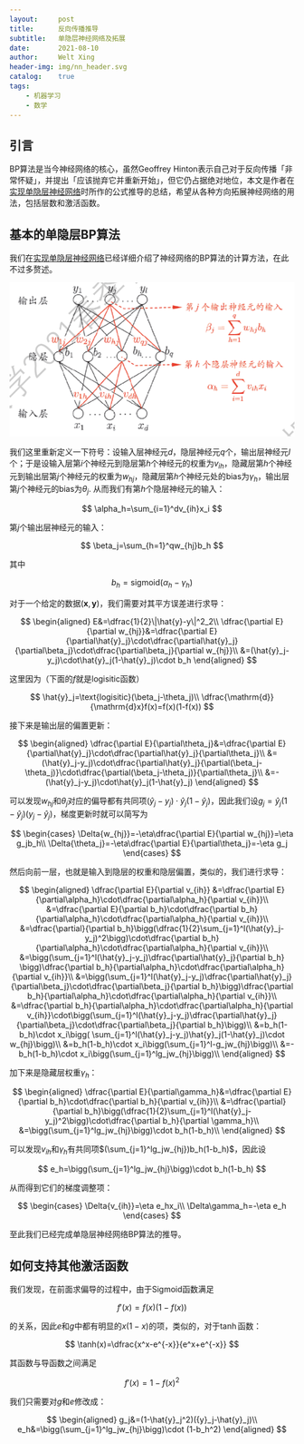 ```yaml
---
layout:     post
title:      反向传播推导
subtitle:   单隐层神经网络及拓展
date:       2021-08-10
author:     Welt Xing
header-img: img/nn_header.svg
catalog:    true
tags:
    - 机器学习
    - 数学
---
```


## 引言

$\text{BP}$算法是当今神经网络的核心，虽然Geoffrey Hinton表示自己对于反向传播「非常怀疑」，并提出「应该抛弃它并重新开始」，但它仍占据绝对地位，本文是作者在[实现单隐层神经网络](https://welts.xyz/2021/05/06/nn/)时所作的公式推导的总结，希望从各种方向拓展神经网络的用法，包括层数和激活函数。

## 基本的单隐层BP算法

我们在[实现单隐层神经网络](https://welts.xyz/2021/05/06/nn/)已经详细介绍了神经网络的BP算法的计算方法，在此不过多赘述。

![img](/img/mlnn.png)

我们这里重新定义一下符号：设输入层神经元$d$，隐层神经元$q$个，输出层神经元$l$个；于是设输入层第$i$个神经元到隐层第$h$个神经元的权重为$v_{ih}$，隐藏层第$h$个神经元到输出层第$j$个神经元的权重为$w_{hj}$，隐藏层第$h$个神经元处的$\text{bias}$为$\gamma_h$，输出层第$j$个神经元的$\text{bias}$为$\theta_j$. 从而我们有第$h$个隐层神经元的输入：

$$
\alpha_h=\sum_{i=1}^dv_{ih}x_i
$$

第$j$个输出层神经元的输入：

$$
\beta_j=\sum_{h=1}^qw_{hj}b_h
$$

其中

$$
b_h=\text{sigmoid}(\alpha_h-\gamma_h)
$$

对于一个给定的数据$(\pmb x,\pmb y)$，我们需要对其平方误差进行求导：

$$
\begin{aligned}
E&=\dfrac{1}{2}\|\hat{y}-y\|^2_2\\
\dfrac{\partial E}{\partial w_{hj}}&=\dfrac{\partial E}{\partial\hat{y}_j}\cdot\dfrac{\partial\hat{y}_j}{\partial\beta_j}\cdot\dfrac{\partial\beta_j}{\partial w_{hj}}\\
&=(\hat{y}_j-y_j)\cdot\hat{y}_j(1-\hat{y}_j)\cdot b_h
\end{aligned}
$$

这里因为（下面的$f$就是$\text{logisitic}$函数）

$$
\hat{y}_j=\text{logisitic}(\beta_j-\theta_j)\\
\dfrac{\mathrm{d}}{\mathrm{d}x}f(x)=f(x)(1-f(x))
$$

接下来是输出层的偏置更新：

$$
\begin{aligned}
\dfrac{\partial E}{\partial\theta_j}&=\dfrac{\partial E}{\partial\hat{y}_j}\cdot\dfrac{\partial\hat{y}_j}{\partial\theta_j}\\
&=(\hat{y}_j-y_j)\cdot\dfrac{\partial\hat{y}_j}{\partial(\beta_j-\theta_j)}\cdot\dfrac{\partial(\beta_j-\theta_j)}{\partial\theta_j}\\
&=-(\hat{y}_j-y_j)\cdot\hat{y}_j(1-\hat{y}_j)
\end{aligned}
$$

可以发现$w_{hj}$和$\theta_j$对应的偏导都有共同项$(\hat{y}_j-y_j)\cdot\hat{y}_j(1-\hat{y}_j)$，因此我们设$g_j=\hat{y}_j(1-\hat{y}_j)({y}_j-\hat{y}_j)$，梯度更新时就可以简写为

$$
\begin{cases}
\Delta{w_{hj}}=-\eta\dfrac{\partial E}{\partial w_{hj}}=\eta g_jb_h\\
\Delta{\theta_j}=-\eta\dfrac{\partial E}{\partial\theta_j}=-\eta g_j
\end{cases}
$$

然后向前一层，也就是输入到隐层的权重和隐层偏置，类似的，我们进行求导：

$$
\begin{aligned}
\dfrac{\partial E}{\partial v_{ih}}
&=\dfrac{\partial E}{\partial\alpha_h}\cdot\dfrac{\partial\alpha_h}{\partial v_{ih}}\\
&=\dfrac{\partial E}{\partial b_h}\cdot\dfrac{\partial b_h}{\partial\alpha_h}\cdot\dfrac{\partial\alpha_h}{\partial v_{ih}}\\
&=\dfrac{\partial}{\partial b_h}\bigg(\dfrac{1}{2}\sum_{j=1}^l(\hat{y}_j-y_j)^2\bigg)\cdot\dfrac{\partial b_h}{\partial\alpha_h}\cdot\dfrac{\partial\alpha_h}{\partial v_{ih}}\\
&=\bigg(\sum_{j=1}^l(\hat{y}_j-y_j)\dfrac{\partial\hat{y}_j}{\partial b_h} \bigg)\dfrac{\partial b_h}{\partial\alpha_h}\cdot\dfrac{\partial\alpha_h}{\partial v_{ih}}\\
&=\bigg(\sum_{j=1}^l(\hat{y}_j-y_j)\dfrac{\partial\hat{y}_j}{\partial\beta_j}\cdot\dfrac{\partial\beta_j}{\partial b_h}\bigg)\dfrac{\partial b_h}{\partial\alpha_h}\cdot\dfrac{\partial\alpha_h}{\partial v_{ih}}\\
&=\dfrac{\partial b_h}{\partial\alpha_h}\cdot\dfrac{\partial\alpha_h}{\partial v_{ih}}\cdot\bigg(\sum_{j=1}^l(\hat{y}_j-y_j)\dfrac{\partial\hat{y}_j}{\partial\beta_j}\cdot\dfrac{\partial\beta_j}{\partial b_h}\bigg)\\
&=b_h(1-b_h)\cdot x_i\bigg( \sum_{j=1}^l(\hat{y}_j-y_j)\hat{y}_j(1-\hat{y}_j)\cdot w_{hj}\bigg)\\
&=b_h(1-b_h)\cdot x_i\bigg(\sum_{j=1}^l-g_jw_{hj}\bigg)\\
&=-b_h(1-b_h)\cdot x_i\bigg(\sum_{j=1}^lg_jw_{hj}\bigg)\\
\end{aligned}
$$

加下来是隐藏层权重$\gamma_h$：

$$
\begin{aligned}
\dfrac{\partial E}{\partial\gamma_h}&=\dfrac{\partial E}{\partial b_h}\cdot\dfrac{\partial b_h}{\partial v_{ih}}\\
&=\dfrac{\partial}{\partial b_h}\bigg(\dfrac{1}{2}\sum_{j=1}^l(\hat{y}_j-y_j)^2\bigg)\cdot\dfrac{\partial b_h}{\partial \gamma_h}\\
&=\bigg(\sum_{j=1}^lg_jw_{hj}\bigg)\cdot b_h(1-b_h)\\
\end{aligned}
$$

可以发现$v_{ih}$和$\gamma_{h}$有共同项$(\sum_{j=1}^lg_jw_{hj})b_h(1-b_h)$，因此设

$$
e_h=\bigg(\sum_{j=1}^lg_jw_{hj}\bigg)\cdot b_h(1-b_h)
$$

从而得到它们的梯度调整项：

$$
\begin{cases}
\Delta{v_{ih}}=\eta e_hx_i\\
\Delta\gamma_h=-\eta e_h
\end{cases}
$$

至此我们已经完成单隐层神经网络BP算法的推导。

## 如何支持其他激活函数

我们发现，在前面求偏导的过程中，由于Sigmoid函数满足

$$
f'(x)=f(x)(1-f(x))
$$

的关系，因此$e$和$g$中都有明显的$x(1-x)$的项，类似的，对于$\tanh$函数：

$$
\tanh(x)=\dfrac{x^x-e^{-x}}{e^x+e^{-x}}
$$

其函数与导函数之间满足

$$
f'(x)=1-f(x)^2
$$

我们只需要对$g$和$e$修改成：

$$
\begin{aligned}
g_j&=(1-\hat{y}_j^2)({y}_j-\hat{y}_j)\\
e_h&=\bigg(\sum_{j=1}^lg_jw_{hj}\bigg)\cdot (1-b_h^2)
\end{aligned}
$$
